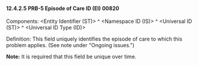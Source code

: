 #### 12.4.2.5 PRB-5 Episode of Care ID (EI) 00820

Components: &lt;Entity Identifier (ST)> ^ &lt;Namespace ID (IS)> ^ &lt;Universal ID (ST)> ^ &lt;Universal ID Type (ID)>

Definition: This field uniquely identifies the episode of care to which this problem applies. (See note under "Ongoing issues.")

**Note:** It is required that this field be unique over time.
